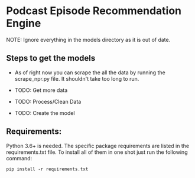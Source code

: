 # Podcast Episode Recommendation Engine

NOTE: Ignore everything in the models directory as it is out of date.

## Steps to get the models

* As of right now you can scrape the all the data by running the scrape_npr.py file. It shouldn't take too long to run.

* TODO: Get more data

* TODO: Process/Clean Data

* TODO: Create the model

## Requirements:

Python 3.6+ is needed. The specific package requirements are listed in the requirements.txt file. To install all of them
in one shot just run the following command:

```
pip install -r requirements.txt
```
